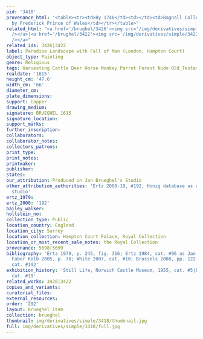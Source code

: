 ```yaml
---
pid: '3418'
provenance_html: "<table><tr><td>By 1740</td><td></td><td>Bagnall Collection</td></tr><tr><td>1750</td><td>Wales</td><td>Acquired
  by Frederick Prince of Wales</td></tr></table>"
related_html: "<a href='/brughel/3426'><img src='/img/derivatives/simple/3426/thumbnail.jpg'
  /></a>|<a href='/brughel/3422'><img src='/img/derivatives/simple/3422/thumbnail.jpg'
  /></a>"
related_ids: 3426|3422
label: Paradise Landscape with Fall of Man (London, Hampton Court)
object_type: Painting
genre: Religious
tags: Harvesting Cattle Deer Horse Monkey Parrot Forest Nude Old_Testament Paradise
realdate: '1615'
height_cm: '47.6'
width_cm: '66'
diameter_cm: 
plate_dimensions: 
support: Copper
drawing_medium: 
signature: BRUEGHEL 1615
signature_location: 
support_marks: 
further_inscription: 
collaborators: 
collaborator_notes: 
collectors_patrons: 
print_type: 
print_notes: 
printmaker: 
publisher: 
states: 
our_attribution: Produced in Jan Brueghel's Studio
other_attribution_authorities: 'Ertz 2008-10, #192, Honig database as uncertain, possibly
  studio'
ertz_1979: 
ertz_2008: '192'
bailey_walker: 
hollstein_no: 
collection_type: Public
location_country: England
location_city: Surrey
location_collection: Hampton Court Palace, Royal Collection
location_or_most_recent_sale_notes: the Royal Collection
provenance: 5698|5699
bibliography: 'Ertz 1979, p. 245, fig. 316; Ertz 1984, cat. #96 as Jan the Younger;
  Faber Kolb 2005, p. 78; White 2007, cat. #10; Brussels 2008, pp. 122-125; Ertz 2008-10,
  cat. #192'
exhibition_history: 'Still Life, Norwich Castle Museum, 1955, cat. #5|Brussels 2008,
  cat. #19'
related_works: 3426|3422
copies_and_variants: 
curatorial_files: 
external_resources: 
order: '292'
layout: brueghel_item
collection: brueghel
thumbnail: img/derivatives/simple/3418/thumbnail.jpg
full: img/derivatives/simple/3418/full.jpg
---
```

